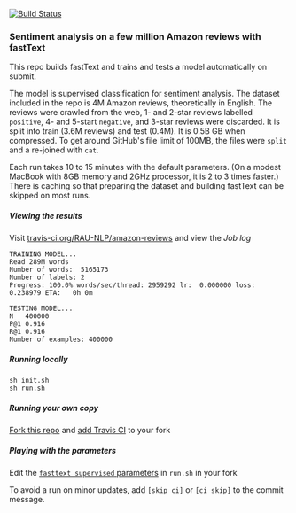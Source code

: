 [![Build Status](https://travis-ci.org/RAU-NLP/amazon-reviews.png)](https://travis-ci.org/RAU-NLP/amazon-reviews)

### Sentiment analysis on a few million Amazon reviews with fastText

This repo builds fastText and trains and tests a model automatically on submit.

The model is supervised classification for sentiment analysis.  The dataset included in the repo is 4M Amazon reviews, theoretically in English.  The reviews were crawled from the web, 1- and 2-star reviews labelled `positive`, 4- and 5-start `negative`, and 3-star reviews were discarded.  It is split into train (3.6M reviews) and test (0.4M).  It is 0.5B GB when compressed.  To get around GitHub's file limit of 100MB, the files were `split` and a re-joined with `cat`.

Each run takes 10 to 15 minutes with the default parameters.  (On a modest MacBook with 8GB memory and 2GHz processor, it is 2 to 3 times faster.)  There is caching so that preparing the dataset and building fastText can be skipped on most runs.


##### Viewing the results

Visit [travis-ci.org/RAU-NLP/amazon-reviews](https://travis-ci.org/RAU-NLP/amazon-reviews/builds) and view the *Job log*
```
TRAINING MODEL...
Read 289M words
Number of words:  5165173
Number of labels: 2
Progress: 100.0% words/sec/thread: 2959292 lr:  0.000000 loss:  0.238979 ETA:   0h 0m

TESTING MODEL...
N	400000
P@1	0.916
R@1	0.916
Number of examples: 400000
```

##### Running locally

```
sh init.sh
sh run.sh
```

##### Running your own copy

[Fork this repo](https://github.com/RAU-NLP/amazon-reviews/fork) and [add Travis CI](https://docs.travis-ci.com/user/getting-started/) to your fork

##### Playing with the parameters

Edit the [`fasttext supervised` parameters](https://github.com/facebookresearch/fastText#full-documentation) in `run.sh` in your fork

To avoid a run on minor updates, add `[skip ci]` or `[ci skip]` to the commit message.
